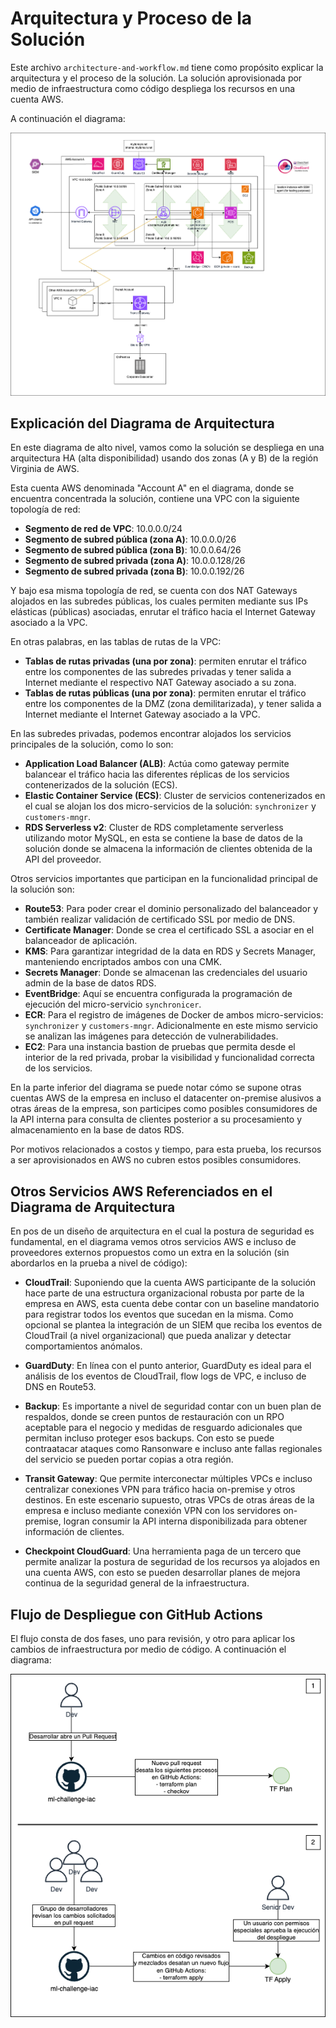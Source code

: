 # Arquitectura y Proceso de la Solución

Este archivo `architecture-and-workflow.md` tiene como propósito explicar la arquitectura y el proceso de la solución.
La solución aprovisionada por medio de infraestructura como código despliega los recursos en una cuenta AWS.

A continuación el diagrama:

![AWS Diagrama de Arquitectura](https://github.com/josdagaro/ml-challenge-iac/blob/main/docs/ml-challenge-aws.drawio.png)

## Explicación del Diagrama de Arquitectura

En este diagrama de alto nivel, vamos como la solución se despliega en una arquitectura HA (alta disponibilidad) usando dos zonas (A y B) de la región Virginia de AWS.

Esta cuenta AWS denominada "Account A" en el diagrama, donde se encuentra concentrada la solución, contiene una VPC con la siguiente topología de red:

- **Segmento de red de VPC**: 10.0.0.0/24
- **Segmento de subred pública (zona A)**: 10.0.0.0/26
- **Segmento de subred pública (zona B)**: 10.0.0.64/26
- **Segmento de subred privada (zona A)**: 10.0.0.128/26
- **Segmento de subred privada (zona B)**: 10.0.0.192/26

Y bajo esa misma topología de red, se cuenta con dos NAT Gateways alojados en las subredes públicas, los cuales permiten mediante sus IPs elásticas (públicas) asociadas, enrutar el tráfico hacia el Internet Gateway asociado a la VPC.

En otras palabras, en las tablas de rutas de la VPC:

- **Tablas de rutas privadas (una por zona)**: permiten enrutar el tráfico entre los componentes de las subredes privadas y tener salida a Internet mediante el respectivo NAT Gateway asociado a su zona.
- **Tablas de rutas públicas (una por zona)**: permiten enrutar el tráfico entre los componentes de la DMZ (zona demilitarizada), y tener salida a Internet mediante el Internet Gateway asociado a la VPC.

En las subredes privadas, podemos encontrar alojados los servicios principales de la solución, como lo son:

- **Application Load Balancer (ALB)**: Actúa como gateway permite balancear el tráfico hacia las diferentes réplicas de los servicios contenerizados de la solución (ECS).
- **Elastic Container Service (ECS)**: Cluster de servicios contenerizados en el cual se alojan los dos micro-servicios de la solución: `synchronizer` y `customers-mngr`.
- **RDS Serverless v2**: Cluster de RDS completamente serverless utilizando motor MySQL, en esta se contiene la base de datos de la solución donde se almacena la información de clientes obtenida de la API del proveedor.

Otros servicios importantes que participan en la funcionalidad principal de la solución son:
- **Route53**: Para poder crear el dominio personalizado del balanceador y también realizar validación de certificado SSL por medio de DNS.
- **Certificate Manager**: Donde se crea el certificado SSL a asociar en el balanceador de aplicación.
- **KMS**: Para garantizar integridad de la data en RDS y Secrets Manager, manteniendo encriptados ambos con una CMK.
- **Secrets Manager**: Donde se almacenan las credenciales del usuario admin de la base de datos RDS.
- **EventBridge**: Aquí se encuentra configurada la programación de ejecución del micro-servicio `synchronicer`.
- **ECR**: Para el registro de imágenes de Docker de ambos micro-servicios: `synchronizer` y `customers-mngr`. Adicionalmente en este mismo servicio se analizan las imágenes para detección de vulnerabilidades.
- **EC2**: Para una instancia bastion de pruebas que permita desde el interior de la red privada, probar la visibilidad y funcionalidad correcta de los servicios.

En la parte inferior del diagrama se puede notar cómo se supone otras cuentas AWS de la empresa en incluso el datacenter on-premise alusivos a otras áreas de la empresa, son participes como posibles consumidores de la API interna para consulta de clientes posterior a su procesamiento y almacenamiento en la base de datos RDS.

Por motivos relacionados a costos y tiempo, para esta prueba, los recursos a ser aprovisionados en AWS no cubren estos posibles consumidores.

## Otros Servicios AWS Referenciados en el Diagrama de Arquitectura
En pos de un diseño de arquitectura en el cual la postura de seguridad es fundamental, en el diagrama vemos otros servicios AWS e incluso de proveedores externos propuestos como un extra en la solución (sin abordarlos en la prueba a nivel de código):

- **CloudTrail**: Suponiendo que la cuenta AWS participante de la solución hace parte de una estructura organizacional robusta por parte de la empresa en AWS, esta cuenta debe contar con un baseline mandatorio para registrar todos los eventos que sucedan en la misma. Como opcional se plantea la integración de un SIEM que reciba los eventos de CloudTrail (a nivel organizacional) que pueda analizar y detectar comportamientos anómalos.

- **GuardDuty**: En línea con el punto anterior, GuardDuty es ideal para el análisis de los eventos de CloudTrail, flow logs de VPC, e incluso de DNS en Route53.

- **Backup**: Es importante a nivel de seguridad contar con un buen plan de respaldos, donde se creen puntos de restauración con un RPO aceptable para el negocio y medidas de resguardo adicionales que permitan incluso proteger esos backups. Con esto se puede contraatacar ataques como Ransonware e incluso ante fallas regionales del servicio se pueden portar copias a otra región.

- **Transit Gateway**: Que permite interconectar múltiples VPCs e incluso centralizar conexiones VPN para tráfico hacia on-premise y otros destinos. En este escenario supuesto, otras VPCs de otras áreas de la empresa e incluso mediante conexión VPN con los servidores on-premise, logran consumir la API interna disponibilizada para obtener información de clientes.

- **Checkpoint CloudGuard**: Una herramienta paga de un tercero que permite analizar la postura de seguridad de los recursos ya alojados en una cuenta AWS, con esto se pueden desarrollar planes de mejora continua de la seguridad general de la infraestructura.

## Flujo de Despliegue con GitHub Actions

El flujo consta de dos fases, uno para revisión, y otro para aplicar los cambios de infraestructura por medio de código. A continuación el diagrama:

![Flujo Despliegue IaC GitHub](https://github.com/josdagaro/ml-challenge-iac/blob/main/docs/ml-challenge-gh.drawio.png)
